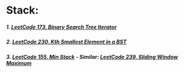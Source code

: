 # Stack:
##### 1. [LeetCode 173. Binary Search Tree Iterator](https://github.com/RaychHuang/Algorithm/blob/master/src/leetcode/p151to200/LeetCode173BinarySearchTreeIterator.java)
##### 2. [LeetCode 230. Kth Smallest Element in a BST](https://github.com/RaychHuang/Algorithm/blob/master/src/leetcode/p201to250/LeetCode230KthSmallestElementInBST.java)
##### 3. [LeetCode 155. Min Stack](https://github.com/RaychHuang/Algorithm/blob/master/src/leetcode/p151to200/LeetCode155MinStack.java) - Similar: [LeetCode 239. Sliding Window Maximum](https://github.com/RaychHuang/Algorithm/blob/master/src/leetcode/p201to250/LeetCode239SlidingWindowMaximum.java)
